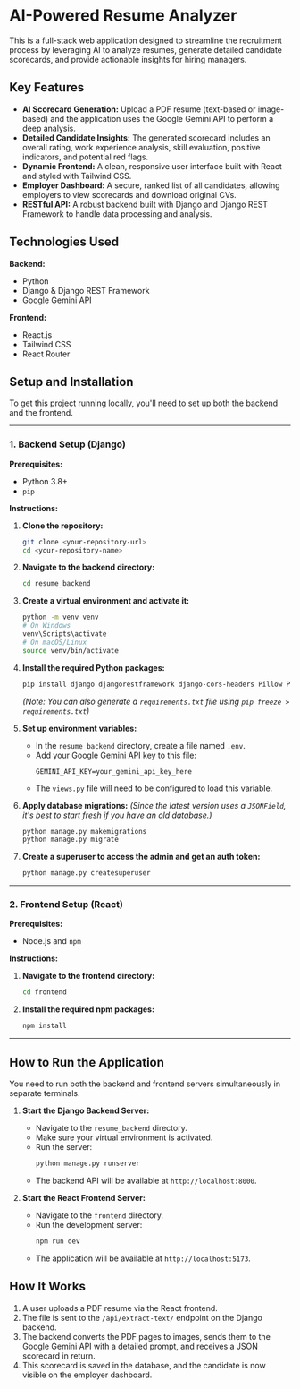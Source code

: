 # AI-Powered Resume Analyzer

This is a full-stack web application designed to streamline the recruitment process by leveraging AI to analyze resumes, generate detailed candidate scorecards, and provide actionable insights for hiring managers.

## Key Features

- **AI Scorecard Generation:** Upload a PDF resume (text-based or image-based) and the application uses the Google Gemini API to perform a deep analysis.
- **Detailed Candidate Insights:** The generated scorecard includes an overall rating, work experience analysis, skill evaluation, positive indicators, and potential red flags.
- **Dynamic Frontend:** A clean, responsive user interface built with React and styled with Tailwind CSS.
- **Employer Dashboard:** A secure, ranked list of all candidates, allowing employers to view scorecards and download original CVs.
- **RESTful API:** A robust backend built with Django and Django REST Framework to handle data processing and analysis.

## Technologies Used

**Backend:**
- Python
- Django & Django REST Framework
- Google Gemini API

**Frontend:**
- React.js
- Tailwind CSS
- React Router

## Setup and Installation

To get this project running locally, you'll need to set up both the backend and the frontend.

---

### 1. Backend Setup (Django)

**Prerequisites:**
- Python 3.8+
- `pip`

**Instructions:**

1.  **Clone the repository:**
    ```bash
    git clone <your-repository-url>
    cd <your-repository-name>
    ```

2.  **Navigate to the backend directory:**
    ```bash
    cd resume_backend
    ```

3.  **Create a virtual environment and activate it:**
    ```bash
    python -m venv venv
    # On Windows
    venv\Scripts\activate
    # On macOS/Linux
    source venv/bin/activate
    ```

4.  **Install the required Python packages:**
    ```bash
    pip install django djangorestframework django-cors-headers Pillow PyMuPDF
    ```
    *(Note: You can also generate a `requirements.txt` file using `pip freeze > requirements.txt`)*

5.  **Set up environment variables:**
    - In the `resume_backend` directory, create a file named `.env`.
    - Add your Google Gemini API key to this file:
      ```
      GEMINI_API_KEY=your_gemini_api_key_here
      ```
    - The `views.py` file will need to be configured to load this variable.

6.  **Apply database migrations:**
    *(Since the latest version uses a `JSONField`, it's best to start fresh if you have an old database.)*
    ```bash
    python manage.py makemigrations
    python manage.py migrate
    ```

7.  **Create a superuser to access the admin and get an auth token:**
    ```bash
    python manage.py createsuperuser
    ```

---

### 2. Frontend Setup (React)

**Prerequisites:**
- Node.js and `npm`

**Instructions:**

1.  **Navigate to the frontend directory:**
    ```bash
    cd frontend
    ```

2.  **Install the required npm packages:**
    ```bash
    npm install
    ```

---

## How to Run the Application

You need to run both the backend and frontend servers simultaneously in separate terminals.

1.  **Start the Django Backend Server:**
    - Navigate to the `resume_backend` directory.
    - Make sure your virtual environment is activated.
    - Run the server:
      ```bash
      python manage.py runserver
      ```
    - The backend API will be available at `http://localhost:8000`.

2.  **Start the React Frontend Server:**
    - Navigate to the `frontend` directory.
    - Run the development server:
      ```bash
      npm run dev
      ```
    - The application will be available at `http://localhost:5173`.

## How It Works

1.  A user uploads a PDF resume via the React frontend.
2.  The file is sent to the `/api/extract-text/` endpoint on the Django backend.
3.  The backend converts the PDF pages to images, sends them to the Google Gemini API with a detailed prompt, and receives a JSON scorecard in return.
4.  This scorecard is saved in the database, and the candidate is now visible on the employer dashboard.

